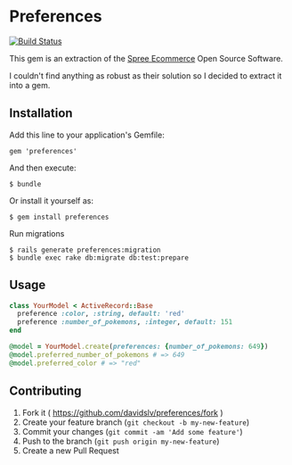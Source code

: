 # Preferences

[![Build Status](https://travis-ci.org/Davidslv/preferences.svg?branch=master)](https://travis-ci.org/davidslv/preferences)

This gem is an extraction of the [Spree Ecommerce](https://github.com/spree/spree) Open Source Software.

I couldn't find anything as robust as their solution so I decided to extract it into a gem.

## Installation

Add this line to your application's Gemfile:

    gem 'preferences'

And then execute:

    $ bundle

Or install it yourself as:

    $ gem install preferences

Run migrations

    $ rails generate preferences:migration
    $ bundle exec rake db:migrate db:test:prepare

## Usage

```ruby
class YourModel < ActiveRecord::Base
  preference :color, :string, default: 'red'
  preference :number_of_pokemons, :integer, default: 151
end

@model = YourModel.create(preferences: {number_of_pokemons: 649})
@model.preferred_number_of_pokemons # => 649
@model.preferred_color # => "red"
```

## Contributing

1. Fork it ( https://github.com/davidslv/preferences/fork )
2. Create your feature branch (`git checkout -b my-new-feature`)
3. Commit your changes (`git commit -am 'Add some feature'`)
4. Push to the branch (`git push origin my-new-feature`)
5. Create a new Pull Request
